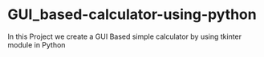 # GUI_based-calculator-using-python
In this Project we create a GUI Based simple calculator by using tkinter module in Python

